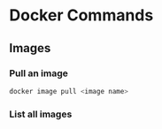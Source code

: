 # Docker Commands

## Images

### Pull an image

```bash
docker image pull <image name>
```

### List all images





